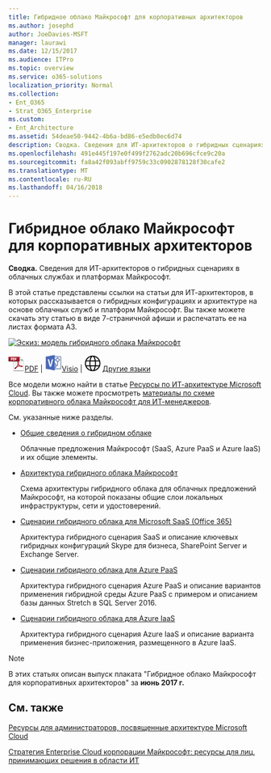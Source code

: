 ```yaml
---
title: Гибридное облако Майкрософт для корпоративных архитекторов
ms.author: josephd
author: JoeDavies-MSFT
manager: laurawi
ms.date: 12/15/2017
ms.audience: ITPro
ms.topic: overview
ms.service: o365-solutions
localization_priority: Normal
ms.collection:
- Ent_O365
- Strat_O365_Enterprise
ms.custom:
- Ent_Architecture
ms.assetid: 54deae50-9442-4b6a-bd86-e5edb0ec6d74
description: Сводка. Сведения для ИТ-архитекторов о гибридных сценариях в облачных службах и платформах Майкрософт.
ms.openlocfilehash: 491e445f197e0f499f2762adc20b696cfce9c20a
ms.sourcegitcommit: fa8a42f093abff9759c33c0902878128f30cafe2
ms.translationtype: MT
ms.contentlocale: ru-RU
ms.lasthandoff: 04/16/2018
---
```

# <a name="microsoft-hybrid-cloud-for-enterprise-architects"></a>Гибридное облако Майкрософт для корпоративных архитекторов

 **Сводка.** Сведения для ИТ-архитекторов о гибридных сценариях в облачных службах и платформах Майкрософт.
  
В этой статье представлены ссылки на статьи для ИТ-архитекторов, в которых рассказывается о гибридных конфигурациях и архитектуре на основе облачных служб и платформ Майкрософт. Вы также можете скачать эту статью в виде 7-страничной афиши и распечатать ее на листах формата A3.
  
[![Эскиз: модель гибридного облака Майкрософт](images/Hybrid_Poster/Hybrid_Cloud_Thumbnail.png)](https://www.microsoft.com/download/details.aspx?id=54424
)
  
![PDF-файл](images/Common_Images/PDFIcon.png)[PDF](https://go.microsoft.com/fwlink/p/?linkid=842082) | ![Файл Visio](images/Common_Images/VisioIcon.png)[Visio](https://go.microsoft.com/fwlink/p/?linkid=842083) | ![Страница с версиями на других языках](images/Common_Images/GlobeIcon.png)
[Другие языки](https://www.microsoft.com/download/details.aspx?id=54424)
  
Все модели можно найти в статье [Ресурсы по ИТ-архитектуре Microsoft Cloud](microsoft-cloud-it-architecture-resources.md). Вы также можете просмотреть [материалы по схеме корпоративного облака Майкрософт для ИТ-менеджеров](https://aka.ms/cloudarchitecture).
  
См. указанные ниже разделы.
  
- [Общие сведения о гибридном облаке](hybrid-cloud-overview.md)
    
    Облачные предложения Майкрософт (SaaS, Azure PaaS и Azure IaaS) и их общие элементы.
    
- [Архитектура гибридного облака Майкрософт](architecture-of-microsoft-hybrid-cloud-scenarios.md)
    
    Схема архитектуры гибридного облака для облачных предложений Майкрософт, на которой показаны общие слои локальных инфраструктуры, сети и удостоверений.
    
- [Сценарии гибридного облака для Microsoft SaaS (Office 365)](hybrid-cloud-scenarios-for-microsoft-saas-office-365.md)
    
    Архитектура гибридного сценария SaaS и описание ключевых гибридных конфигураций Skype для бизнеса, SharePoint Server и Exchange Server.
    
- [Сценарии гибридного облака для Azure PaaS](hybrid-cloud-scenarios-for-azure-paas.md)
    
    Архитектура гибридного сценария Azure PaaS и описание вариантов применения гибридной среды Azure PaaS с примером и описанием базы данных Stretch в SQL Server 2016.
    
- [Сценарии гибридного облака для Azure IaaS](hybrid-cloud-scenarios-for-azure-iaas.md)
    
    Архитектура гибридного сценария Azure IaaS и описание варианта применения бизнес-приложения, размещенного в Azure IaaS.
    
> [!NOTE]
> В этих статьях описан выпуск плаката "Гибридное облако Майкрософт для корпоративных архитекторов" за **июнь 2017 г.**
  
## <a name="see-also"></a>См. также

[Ресурсы для администраторов, посвященные архитектуре Microsoft Cloud](microsoft-cloud-it-architecture-resources.md)

[Стратегия Enterprise Cloud корпорации Майкрософт: ресурсы для лиц, принимающих решения в области ИТ](https://sway.com/FJ2xsyWtkJc2taRD)



